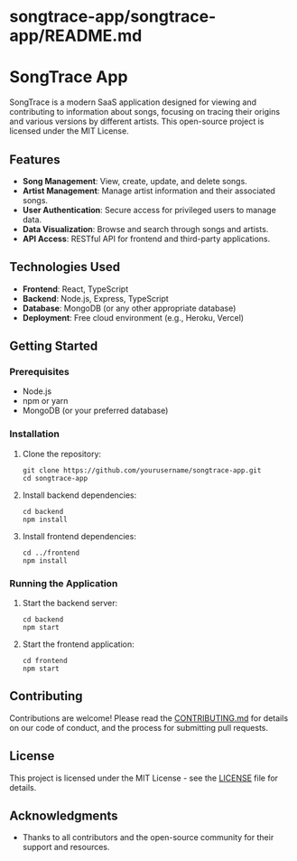 # songtrace-app/songtrace-app/README.md

# SongTrace App

SongTrace is a modern SaaS application designed for viewing and contributing to information about songs, focusing on tracing their origins and various versions by different artists. This open-source project is licensed under the MIT License.

## Features

- **Song Management**: View, create, update, and delete songs.
- **Artist Management**: Manage artist information and their associated songs.
- **User Authentication**: Secure access for privileged users to manage data.
- **Data Visualization**: Browse and search through songs and artists.
- **API Access**: RESTful API for frontend and third-party applications.

## Technologies Used

- **Frontend**: React, TypeScript
- **Backend**: Node.js, Express, TypeScript
- **Database**: MongoDB (or any other appropriate database)
- **Deployment**: Free cloud environment (e.g., Heroku, Vercel)

## Getting Started

### Prerequisites

- Node.js
- npm or yarn
- MongoDB (or your preferred database)

### Installation

1. Clone the repository:
   ```
   git clone https://github.com/yourusername/songtrace-app.git
   cd songtrace-app
   ```

2. Install backend dependencies:
   ```
   cd backend
   npm install
   ```

3. Install frontend dependencies:
   ```
   cd ../frontend
   npm install
   ```

### Running the Application

1. Start the backend server:
   ```
   cd backend
   npm start
   ```

2. Start the frontend application:
   ```
   cd frontend
   npm start
   ```

## Contributing

Contributions are welcome! Please read the [CONTRIBUTING.md](CONTRIBUTING.md) for details on our code of conduct, and the process for submitting pull requests.

## License

This project is licensed under the MIT License - see the [LICENSE](LICENSE) file for details.

## Acknowledgments

- Thanks to all contributors and the open-source community for their support and resources.
